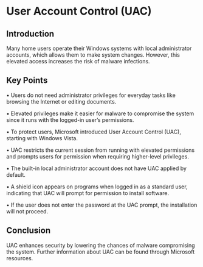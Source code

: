 # User Account Control (UAC) 

## Introduction 
Many home users operate their Windows systems with local administrator accounts, which allows them to make system changes. However, this elevated access increases the risk of malware infections. 

## Key Points 
• Users do not need administrator privileges for everyday tasks like browsing the Internet or editing documents. 

• Elevated privileges make it easier for malware to compromise the system since it runs with the logged-in user’s permissions. 

• To protect users, Microsoft introduced User Account Control (UAC), starting with Windows Vista. 

• UAC restricts the current session from running with elevated permissions and prompts users for permission when requiring higher-level privileges. 

• The built-in local administrator account does not have UAC applied by default. 

• A shield icon appears on programs when logged in as a standard user, indicating that UAC will prompt for permission to install software. 

• If the user does not enter the password at the UAC prompt, the installation will not proceed. 

## Conclusion 
UAC enhances security by lowering the chances of malware compromising the system. Further information about UAC can be found through Microsoft resources.